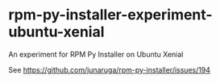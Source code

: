 # rpm-py-installer-experiment-ubuntu-xenial

An experiment for RPM Py Installer on Ubuntu Xenial

See https://github.com/junaruga/rpm-py-installer/issues/194
